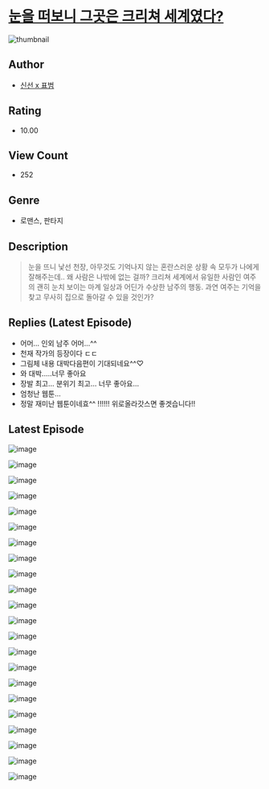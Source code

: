 # [눈을 떠보니 그곳은 크리쳐 세계였다?](https://comic.naver.com/challenge/list?titleId=810523)
![thumbnail](https://image-comic.pstatic.net/user_contents_data/challenge_comic/2023/05/23/366942/upload_3558468457558729016_480x623.jpeg)

## Author
- [신선 x 표범](https://comic.naver.com/artistTitle?id=366942)

## Rating
- 10.00

## View Count
- 252

## Genre
- 로맨스, 판타지

## Description
> 눈을 뜨니 낯선 천장, 아무것도 기억나지 않는 혼란스러운 상황 속 모두가 나에게 잘해주는데.. 왜 사람은 나밖에 없는 걸까? 크리쳐 세계에서 유일한 사람인 여주의 괜히 눈치 보이는 마계 일상과 어딘가 수상한 남주의 행동. 과연 여주는 기억을 찾고 무사히 집으로 돌아갈 수 있을 것인가?

## Replies (Latest Episode)
- 어머... 인외 남주 어머...^^
- 천재 작가의 등장이다 ㄷㄷ
- 그림체 내용 대박다음편이 기대되네요^^♡
- 와 대박.....너무 좋아요
- 장발 최고… 분위기 최고… 너무 좋아요…
- 엄청난 웹툰...
- 정말 재미난 웹툰이네효^^ !!!!!! 위로올라갓스면 좋겟습니다!!

## Latest Episode
![image](https://image-comic.pstatic.net/user_contents_data/challenge_comic/2023/05/24/366942/upload_3991940119278006329.jpeg)

![image](https://image-comic.pstatic.net/user_contents_data/challenge_comic/2023/05/24/366942/upload_3559641649367115065.jpeg)

![image](https://image-comic.pstatic.net/user_contents_data/challenge_comic/2023/05/24/366942/upload_3919880114924499251.jpeg)

![image](https://image-comic.pstatic.net/user_contents_data/challenge_comic/2023/05/24/366942/upload_4135483346491945525.jpeg)

![image](https://image-comic.pstatic.net/user_contents_data/challenge_comic/2023/05/24/366942/upload_3774688505049397349.jpeg)

![image](https://image-comic.pstatic.net/user_contents_data/challenge_comic/2023/05/24/366942/upload_7077517007020109921.jpeg)

![image](https://image-comic.pstatic.net/user_contents_data/challenge_comic/2023/05/24/366942/upload_3630290760406021433.jpeg)

![image](https://image-comic.pstatic.net/user_contents_data/challenge_comic/2023/05/24/366942/upload_3618984455692104242.jpeg)

![image](https://image-comic.pstatic.net/user_contents_data/challenge_comic/2023/05/24/366942/upload_7234297667104618297.jpeg)

![image](https://image-comic.pstatic.net/user_contents_data/challenge_comic/2023/05/24/366942/upload_7233686335102793008.jpeg)

![image](https://image-comic.pstatic.net/user_contents_data/challenge_comic/2023/05/24/366942/upload_4049079543006835556.jpeg)

![image](https://image-comic.pstatic.net/user_contents_data/challenge_comic/2023/05/24/366942/upload_7147884845747744866.jpeg)

![image](https://image-comic.pstatic.net/user_contents_data/challenge_comic/2023/05/24/366942/upload_3486176856488555321.jpeg)

![image](https://image-comic.pstatic.net/user_contents_data/challenge_comic/2023/05/24/366942/upload_3559313972574446903.jpeg)

![image](https://image-comic.pstatic.net/user_contents_data/challenge_comic/2023/05/24/366942/upload_7377233057665082418.jpeg)

![image](https://image-comic.pstatic.net/user_contents_data/challenge_comic/2023/05/24/366942/upload_3558469754588116788.jpeg)

![image](https://image-comic.pstatic.net/user_contents_data/challenge_comic/2023/05/24/366942/upload_3762253020687131492.jpeg)

![image](https://image-comic.pstatic.net/user_contents_data/challenge_comic/2023/05/24/366942/upload_3979040441866806626.jpeg)

![image](https://image-comic.pstatic.net/user_contents_data/challenge_comic/2023/05/24/366942/upload_4050201946893859129.jpeg)

![image](https://image-comic.pstatic.net/user_contents_data/challenge_comic/2023/05/24/366942/upload_4135257981035557177.jpeg)

![image](https://image-comic.pstatic.net/user_contents_data/challenge_comic/2023/05/24/366942/upload_7075213715548090673.jpeg)

![image](https://image-comic.pstatic.net/user_contents_data/challenge_comic/2023/05/24/366942/upload_7162188198354039856.jpeg)

